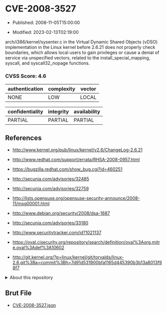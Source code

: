 # CVE-2008-3527

- Published: 2008-11-05T15:00:00

- Modified: 2023-02-13T02:19:00

arch/i386/kernel/sysenter.c in the Virtual Dynamic Shared Objects (vDSO) implementation in the Linux kernel before 2.6.21 does not properly check boundaries, which allows local users to gain privileges or cause a denial of service via unspecified vectors, related to the install_special_mapping, syscall, and syscall32_nopage functions.

### CVSS Score: **4.6**

| authentication | complexity | vector |
| --- | --- | --- |
| NONE | LOW | LOCAL |

| confidentiality | integrity | availability |
| --- | --- | --- |
| PARTIAL | PARTIAL | PARTIAL |

## References

* http://www.kernel.org/pub/linux/kernel/v2.6/ChangeLog-2.6.21

* http://www.redhat.com/support/errata/RHSA-2008-0957.html

* https://bugzilla.redhat.com/show_bug.cgi?id=460251

* http://secunia.com/advisories/32485

* http://secunia.com/advisories/32759

* http://lists.opensuse.org/opensuse-security-announce/2008-11/msg00001.html

* http://www.debian.org/security/2008/dsa-1687

* http://secunia.com/advisories/33180

* http://www.securitytracker.com/id?1021137

* https://oval.cisecurity.org/repository/search/definition/oval%3Aorg.mitre.oval%3Adef%3A10602

* http://git.kernel.org/?p=linux/kernel/git/torvalds/linux-2.6.git%3Ba=commit%3Bh=7d91d531900bfa1165d445390b3b13a8013f98f7

<details>
<summary>About this repository</summary> 

  This repository is part of the project [Live Hack CVE](https://github.com/Live-Hack-CVE). Main website can be found [www.live-hack.org](https://www.live-hack.org) 
  
  Made by [Sn0wAlice](https://github.com/Sn0wAlice) for the people that care about security and need to have a feed of the latest CVEs. Hope you enjoy it, don't forget to star the repo and follow me on [Twitter](https://twitter.com/Sn0wAlice) and [Github](https://github.com/Sn0wAlice). And that is my [personnal website](https://www.alice-snow.me/)

  - [Home Page](https://github.com/Live-Hack-CVE)
  - [Framework](https://github.com/Live-Hack-CVE/cve-framework)
  - [CVE database](https://github.com/Live-Hack-CVE/full_database)
  - [Changelog](https://github.com/Live-Hack-CVE/Changelog)
</details>

## Brut File

* [CVE-2008-3527.json](https://raw.githubusercontent.com/Live-Hack-CVE/full_database/main/cves/2008/CVE-2008-3527.json)

